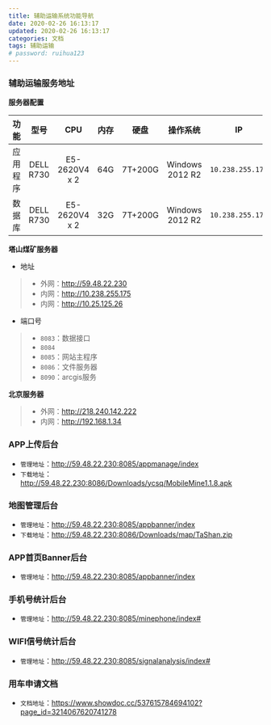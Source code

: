 ```yaml
---
title: 辅助运输系统功能导航
date: 2020-02-26 16:13:17
updated: 2020-02-26 16:13:17
categories: 文档
tags: 辅助运输
# password: ruihua123
---
```


### 辅助运输服务地址
**服务器配置**

| 功能 | 型号 | CPU | 内存 | 硬盘 | 操作系统 | IP |
| :---: | :---: | :---: | :---: | :---: | :---: | :---: |
| 应用程序 | DELL R730 | E5-2620V4 x 2 | 64G | 7T+200G | Windows 2012 R2 | `10.238.255.175` |
| 数据库 | DELL R730 | E5-2620V4 x 2 | 32G | 7T+200G | Windows 2012 R2 | `10.238.255.174` |


**塔山煤矿服务器**
* 地址
> * 外网：http://59.48.22.230
> * 内网：http://10.238.255.175
> * 内网：http://10.25.125.26

* 端口号
> * `8083`：数据接口
> * `8084`
> * `8085`：网站主程序
> * `8086`：文件服务器
> * `8090`：arcgis服务

**北京服务器**
> * 外网：http://218.240.142.222
> * 内网：http://192.168.1.34


### APP上传后台
* `管理地址`：http://59.48.22.230:8085/appmanage/index 
* `下载地址`：http://59.48.22.230:8086/Downloads/ycsq/MobileMine1.1.8.apk

### 地图管理后台
* `管理地址`：http://59.48.22.230:8085/appbanner/index
* `下载地址`：http://59.48.22.230:8086/Downloads/map/TaShan.zip

### APP首页Banner后台
* `管理地址`：http://59.48.22.230:8085/appbanner/index

### 手机号统计后台
* `管理地址`：http://59.48.22.230:8085/minephone/index#

### WIFI信号统计后台
* `管理地址`：http://59.48.22.230:8085/signalanalysis/index#

### 用车申请文档
* `文档地址`：https://www.showdoc.cc/537615784694102?page_id=3214067620741278